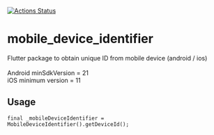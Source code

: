 [![Actions Status](https://github.com/alfanthariq/mobile_device_identifier/workflows/Build%20and%20Test/badge.svg)](https://github.com/alfanthariq/mobile_device_identifier/actions)


# mobile_device_identifier

Flutter package to obtain unique ID from mobile device (android / ios) 
<br /><br />
Android minSdkVersion = 21
<br />
iOS minimum version = 11

## Usage

```
final _mobileDeviceIdentifier = MobileDeviceIdentifier().getDeviceId();
```
